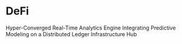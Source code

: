 # DeFi
Hyper-Converged Real-Time Analytics Engine Integrating Predictive Modeling on a Distributed Ledger Infrastructure Hub
